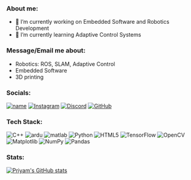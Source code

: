 ### About me:

- 🔭 I’m currently working on Embedded Software and Robotics Development
- 🌱 I’m currently learning Adaptive Control Systems

### Message/Email me about:
- Robotics: ROS, SLAM, Adaptive Control
- Embedded Software
- 3D printing

### Socials: 
[![name](https://img.shields.io/badge/LinkedIn-0077B5?style=flat&logo=linkedin&logoColor=white)](https://www.linkedin.com/in/priyampnchl/)
[![Instagram](https://img.shields.io/badge/Instagram-%23E4405F.svg?style=flat&logo=Instagram&logoColor=white)](https://instagram.com/priyampanchal)
[![Discord](https://img.shields.io/badge/Discord-%235865F2.svg?style=flat&logo=discord&logoColor=white)](https://discordapp.com/users/priyampnchl#0790)
[![GitHub](https://img.shields.io/badge/github-%23121011.svg?style=for-the-badge&logo=github&logoColor=white)](https://www.youtube.com/watch?v=dQw4w9WgXcQ)

### Tech Stack:
![C++](https://img.shields.io/badge/c++-%2300599C.svg?style=flat)
![ardu](https://img.shields.io/badge/Arduino_IDE-00979D?style=flat)
![matlab](https://img.shields.io/badge/-Matlab-orange)
![Python](https://img.shields.io/badge/python-3670A0?style=flat)
![HTML5](https://img.shields.io/badge/html5-%23E34F26.svg?style=flat)
![TensorFlow](https://img.shields.io/badge/TensorFlow-%23FF6F00.svg?style=flat)
![OpenCV](https://img.shields.io/badge/opencv-%23white.svg?style=flat&logo=opencv&logoColor=white)
![Matplotlib](https://img.shields.io/badge/Matplotlib-%23ffffff.svg?style=flat)
![NumPy](https://img.shields.io/badge/numpy-%23013243.svg?style=flat)
![Pandas](https://img.shields.io/badge/pandas-%23150458.svg?style=flat)

### Stats:
[![Priyam's GitHub stats](https://github-readme-stats.vercel.app/api?username=priyampnchl&theme=radical)](https://github.com/anuraghazra/github-readme-stats)



<!--
**priyampnchl/priyampnchl** is a ✨ _special_ ✨ repository because its `README.md` (this file) appears on your GitHub profile.

Here are some ideas to get you started:

- 🔭 I’m currently working on ...
- 🌱 I’m currently learning ...
- 👯 I’m looking to collaborate on ...
- 🤔 I’m looking for help with ...
- 💬 Ask me about ...
- 📫 How to reach me: ...
- 😄 Pronouns: ...
- ⚡ Fun fact: ...
-->
